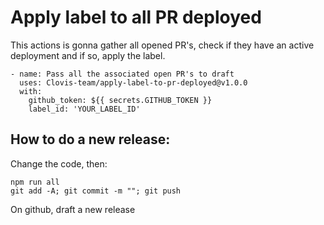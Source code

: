 
# Apply label to all PR deployed

This actions is gonna gather all opened PR's, check if they have an active deployment and if so, apply the label.

```
- name: Pass all the associated open PR's to draft
  uses: Clovis-team/apply-label-to-pr-deployed@v1.0.0
  with:
    github_token: ${{ secrets.GITHUB_TOKEN }}
    label_id: 'YOUR_LABEL_ID'
```

## How to do a new release:

Change the code, then:
```
npm run all
git add -A; git commit -m ""; git push
```

On github, draft a new release